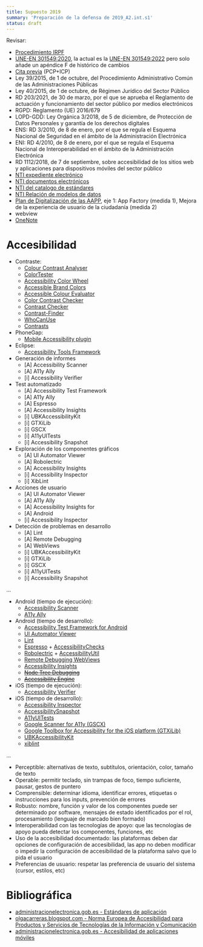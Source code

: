 ```yaml
---
title: Supuesto 2019
summary: 'Preparación de la defensa de 2019_A2.int.s1'
status: draft
---
```


Revisar:

* [Procedimiento IRPF](https://www.hacienda.gob.es/es-ES/El%20Ministerio/Paginas/Procedimientos%20administrativos/ProcAdministrativos.aspx?idProcAdmin=330&opc=1)
* [UNE-EN 301549:2020](http://administracionelectronica.gob.es/PAe/accesibilidad/une-en-301549-2020.pdf), la actual es la [UNE-EN 301549:2022](https://www.une.org/encuentra-tu-norma/busca-tu-norma/norma/?Tipo=N&c=N0068037) pero solo añade un apéndice F de histórico de cambios
* [Cita previa](https://administracionelectronica.gob.es/ctt/citaprevia) (PCP+ICP)
* Ley 39/2015, de 1 de octubre, del Procedimiento Administrativo Común de las Administraciones Públicas
* Ley 40/2015, de 1 de octubre, de Régimen Jurídico del Sector Público
* RD 203/2021, de 30 de marzo, por el que se aprueba el Reglamento de actuación y funcionamiento del sector público por medios electrónicos
* RGPD: Reglamento (UE) 2016/679
* LOPD-GDD: Ley Orgánica 3/2018, de 5 de diciembre, de Protección de Datos Personales y garantía de los derechos digitales
* ENS: RD 3/2010, de 8 de enero, por el que se regula el Esquema Nacional de Seguridad en el ámbito de la Administración Electrónica
* ENI: RD 4/2010, de 8 de enero, por el que se regula el Esquema Nacional de Interoperabilidad en el ámbito de la Administración Electrónica
* RD 1112/2018, de 7 de septiembre, sobre accesibilidad de los sitios web y aplicaciones para dispositivos móviles del sector público
* [NTI expediente electrónico]({filename}/posts/apuntes/B1/04-ENI.md#expediente-electronico)
* [NTI documentos electrónicos]({filename}/posts/apuntes/B1/04-ENI.md#documento-electronico)
* [NTI del catalogo de estándares]({filename}/posts/apuntes/B1/04-ENI.md#catalogo-de-estandares)
* [NTI Relación de modelos de datos]({filename}/posts/apuntes/B1/04-ENI.md#relacion-de-modelos-de-datos)
* [Plan de Digitalización de las AAPP](https://administracionelectronica.gob.es/pae_Home/pae_Estrategias/Estrategia-TIC/Plan-Digitalizacion-AAPP.html),
eje 1: App Factory (medida 1), Mejora de la experiencia de usuario de la ciudadanía (medida 2)
* webview
* [OneNote](https://onedrive.live.com/redir?resid=8867084330B62B3%214005&page=Edit&wd=target%283%C2%BA%20Pr%C3%A1ctico%2FDefensa%2FConsejos.one%7C885b93f8-fc02-4608-90a7-1ec64c28195d%2FOtros%7C5fa9cc15-0e33-e94b-a3f8-320f8e6ac6c2%2F%29)

# Accesibilidad

* Contraste:
    * [Colour Contrast Analyser](https://developer.paciellogroup.com/resources/contrastanalyser/)
    * [ColorTester](http://alfasado.net/apps/colortester.html)
    * [Accessibility Color Wheel](https://www.giacomo.page/en/colorwheel/wheel.php)
    * [Accessible Brand Colors](https://abc.useallfive.com/)
    * [Accessible Colour Evaluator](http://daprlab.com/ace/)
    * [Color Contrast Checker](https://image-color.com/color-contrast.html)
    * [Contrast Checker](http://contrastchecker.com/)
    * [Contrast-Finder](http://contrast-finder.tanaguru.com/)
    * [WhoCanUse](https://whocanuse.com)
    * [Contrasts](https://apps.apple.com/de/app/contrasts/id1515015989)
* PhoneGap:
    * [Mobile Accessibility plugin](https://github.com/phonegap/phonegap-mobile-accessibility)
* Eclipse:
    * [Accessibility Tools Framework](http://www.eclipse.org/actf/)
* Generación de informes
    * [A] Accessibility Scanner
    * [A] A11y Ally
    * [i] Accessibility Verifier
* Test automatizado
    * [A] Accessibility Test Framework
    * [A] A11y Ally
    * [A] Espresso
    * [A] Accessibility Insights
    * [i] UBKAccessibilityKit
    * [i] GTXiLib
    * [i] GSCX
    * [i] A11yUITests
    * [i] Accessibility Snapshot
* Exploración de los componentes gráficos
    * [A] UI Automator Viewer
    * [A] Robolectric
    * [A] Accessibility Insights
    * [i] Accessibility Inspector
    * [i] XibLint
* Acciones de usuario
    * [A] UI Automator Viewer
    * [A] A11y Ally
    * [A] Accessibility Insights for
    * [A] Android
    * [i] Accessibility Inspector
* Detección de problemas en desarrollo
    * [A] Lint
    * [A] Remote Debugging
    * [A] WebViews
    * [i] UBKAccessibilityKit
    * [i] GTXiLib
    * [i] GSCX
    * [i] A11yUITests
    * [i] Accessibility Snapshot

...

* Android (tiempo de ejecución):
    * [Accessibility Scanner](https://play.google.com/store/apps/details?id=com.google.android.apps.accessibility.auditor)
    * [A11y Ally](https://github.com/quittle/a11y-ally)
* Android (tiempo de desarrollo):
    * [Accessibility Test Framework for Android](https://github.com/google/Accessibility-Test-Framework-for-Android)
    * [UI Automator Viewer](https://developer.android.com/training/testing/ui-automator)
    * [Lint](https://developer.android.com/studio/write/lint)
    * [Espresso](https://developer.android.com/training/testing/espresso) + [AccessibilityChecks](https://developer.android.com/reference/androidx/test/espresso/accessibility/AccessibilityChecks?hl=es-419)
    * [Robolectric](http://robolectric.org/) + [AccessibilityUtil](http://robolectric.org/javadoc/3.1/org/robolectric/util/AccessibilityUtil.html)
    * [Remote Debugging WebViews](https://developers.google.com/web/tools/chrome-devtools/remote-debugging/webviews)
    * [Accessibility Insights](https://accessibilityinsights.io/docs/en/android/overview/)
    * <strike>[Node Tree Debugging](https://developer.android.com/guide/topics/ui/accessibility/node-tree-debugging.html)</strike>
    * <strike>[Accessibility Engine](https://play.google.com/store/apps/details?id=com.deque.axe.android)</strike>
* iOS (tiempo de ejecución):
    * [Accessibility Verifier](https://developer.apple.com/library/archive/documentation/Accessibility/Conceptual/AccessibilityMacOSX/OSXAXTestingApps.html)
* iOS (tiempo de desarrollo):
    * [Accessibility Inspector](https://developer.apple.com/library/archive/technotes/TestingAccessibilityOfiOSApps/TestAccessibilityiniOSSimulatorwithAccessibilityInspector/TestAccessibilityiniOSSimulatorwithAccessibilityInspector.html)
    * [AccessibilitySnapshot](https://github.com/cashapp/AccessibilitySnapshot)
    * [A11yUITests](https://github.com/rwapp/A11yUITests)
    * [Google Scanner for A11y (GSCX)](https://github.com/google/GSCXScanner)
    * [Google Toolbox for Accessibility for the iOS platform (GTXiLib)](https://github.com/google/GTXiLib)
    * [UBKAccessibilityKit](https://github.com/NAB/UBKAccessibilityKit)
    * [xiblint](https://github.com/lyft/xiblint)

...

* Perceptible: alternativas de texto, subtítulos, orientación, color, tamaño de texto
* Operable: permitir teclado, sin trampas de foco, tiempo suficiente, pausar, gestos de puntero
* Comprensible: determinar idioma, identificar errores, etiquetas o instrucciones para los inputs, prevención de errores
* Robusto: nombre, función y valor de los componentes puede ser determinado por software, mensajes de estado identificados por el rol, procesamiento (lenguaje de marcado bien formado)
* Interoperabilidad con las tecnologías de apoyo: que las tecnologías de apoyo pueda detectar los componentes, funciones, etc
* Uso de la accesibilidad documentado: las plataformas deben dar opciones de configuración de accesibilidad, las app no deben modificar o impedir la configuración de accesibilidad de la plataforma salvo que lo pida el usuario
* Preferencias de usuario: respetar las preferencia de usuario del sistema (cursor, estilos, etc)

# Bibliográfica

* [administracionelectronica.gob.es - Estándares de aplicación](https://administracionelectronica.gob.es/pae_Home/pae_Estrategias/pae_Accesibilidad/implantacion-rd-1112-2018/estandares_aplicacion.html)
* [olgacarreras.blogspot.com - Norma Europea de Accesibilidad para Productos y Servicios de Tecnologías de la Información y Comunicación](https://olgacarreras.blogspot.com/2014/02/en-301-549-primera-norma-europea-de.html)
* [administracionelectronica.gob.es - Accesibilidad de aplicaciones móviles](https://administracionelectronica.gob.es/pae_Home/pae_Estrategias/pae_Accesibilidad/pae_documentacion/pae_eInclusion_Accesibilidad_de_apps.html)
